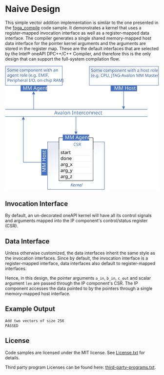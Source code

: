 # Naive Design
This simple vector addition implementation is similar to the one presented in the [fpga_compile]((/DirectProgramming/C++SYCL_FPGA/Tutorials/GettingStarted/fpga_compile)) code sample. It demonstrates a kernel that uses a register-mapped invocation interface as well as a register-mapped data interface. The compiler generates a single shared memory-mapped host data interface for the pointer kernel arguments and the arguments are stored in the register map. These are the default interfaces that are selected by the Intel® oneAPI DPC++/C++ Compiler, and therefore this is the only design that can support the full-system compilation flow.

![](../assets/naive.svg)

## Invocation Interface
By default, an un-decorated oneAPI kernel will have all its control signals and arguments mapped into the IP component's control/status register (CSR).

## Data Interface
Unless otherwise customized, the data interfaces inherit the same style as the invocation interfaces. Since by default, the invocation interface is a register-mapped interface, data interfaces also default to register-mapped interfaces.

Hence, in this design, the pointer arguments `a_in`, `b_in`, `c_out` and scalar argument `len` are passed through the IP component's CSR. The IP component accesses the data pointed to by the pointers through a single memory-mapped host interface.

## Example Output

```
Add two vectors of size 256
PASSED
```

## License
Code samples are licensed under the MIT license. See
[License.txt](/License.txt) for details.

Third party program Licenses can be found here: [third-party-programs.txt](/third-party-programs.txt).
